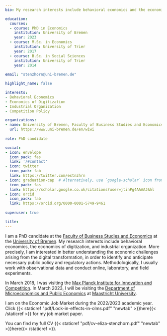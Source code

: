 ```yaml
---
bio: My research interests include behavioral economics and the economics of digitization.

education:
  courses:
  - course: PhD in Economics
    institution: University of Bremen
    year: 2023
  - course: M.Sc. in Economics
    institution: University of Trier
    year: 2017
  - course: B.Sc. in Social Sciences
    institution: University of Trier
    year: 2014
    
email: "stenzhorn@uni-bremen.de"

highlight_name: false

interests:
- Behavioral Economics
- Economics of Digitization
- Industrial Organization
- Competition Policy

organizations:
- name: University of Bremen, Faculty of Business Studies and Economics
  url: https://www.uni-bremen.de/en/wiwi
  
role: PhD candidate

social:
- icon: envelope
  icon_pack: fas
  link: '/#contact'
- icon: twitter
  icon_pack: fab
  link: https://twitter.com/estnzhrn
- icon: graduation-cap  # Alternatively, use `google-scholar` icon from `ai` icon pack
  icon_pack: fas
  link: https://scholar.google.co.uk/citations?user=jtinPg4AAAAJ&hl
- icon: orcid
  icon_pack: fab
  link: https://orcid.org/0000-0001-5749-9461
  
superuser: true

title: 
---
```


I am a PhD candidate at the [Faculty of Business Studies and Economics](https://www.uni-bremen.de/en/wiwi) at the [University of Bremen](https://www.uni-bremen.de/en/). My research interests include behavioral economics, the economics of digitization, and industrial organization. More precisely, I am interested in better understanding the economic challenges arising from the digital transformation, in order to identify and anticipate necessary public policy and regulatory actions. Methodologically, I usually work with observational data and conduct online, laboratory, and field experiments.

In March 2018, I was visiting the [Max Planck Institute for Innovation and Competition](https://www.ip.mpg.de/en/). In March 2023, I will be visiting the [Department of Microeconomics and Public Economics](https://www.maastrichtuniversity.nl/research/department-microeconomics-and-public-economics) at [Maastricht University](https://www.maastrichtuniversity.nl/).

I am on the Economic Job Market during the 2022/2023 academic year. Click {{< staticref "pdf/Lock-in-effects-in-olms.pdf" "newtab" >}}here{{< /staticref >}} for my job market paper.

You can find my full CV {{< staticref "pdf/cv-eliza-stenzhorn.pdf" "newtab" >}}here{{< /staticref >}}.

